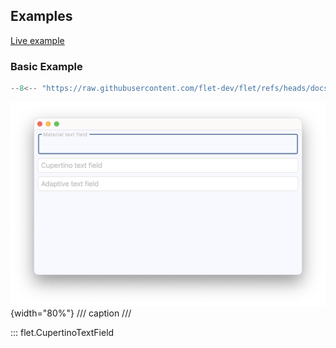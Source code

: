 ## Examples

[Live example](https://flet-controls-gallery.fly.dev/input/cupertinotextfield)

### Basic Example

```python
--8<-- "https://raw.githubusercontent.com/flet-dev/flet/refs/heads/docs/sdk/python/examples/controls/cupertino-text-field/cupertino-material-and-adaptive.py"
```

![cupertino-material-and-adaptive](https://raw.githubusercontent.com/flet-dev/flet/docs/sdk/python/examples/controls/cupertino-text-field/media/cupertino-material-and-adaptive.png){width="80%"}
/// caption
///

::: flet.CupertinoTextField
